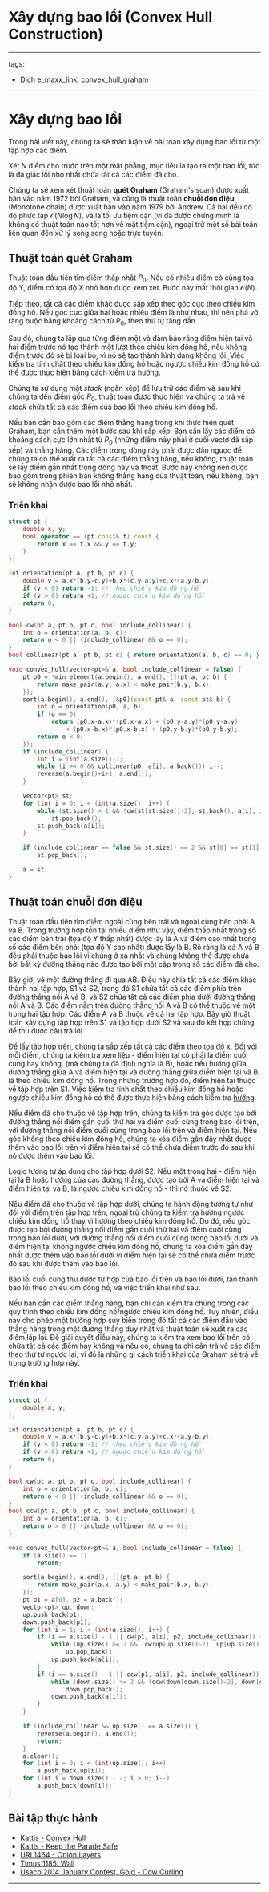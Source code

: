 # Xây dựng bao lồi (Convex Hull Construction)

---
tags:
  - Dịch
e_maxx_link: convex_hull_graham
---

# Xây dựng bao lồi

Trong bài viết này, chúng ta sẽ thảo luận về bài toán xây dựng bao lồi từ một tập hợp các điểm.

Xét $N$ điểm cho trước trên một mặt phẳng, mục tiêu là tạo ra một bao lồi, tức là đa giác lồi nhỏ nhất chứa tất cả các điểm đã cho.

Chúng ta sẽ xem xét thuật toán **quét Graham** (Graham's scan) được xuất bản vào năm 1972 bởi Graham, và
cũng là thuật toán **chuỗi đơn điệu** (Monotone chain) được xuất bản vào năm 1979 bởi Andrew. Cả hai
đều có độ phức tạp $\mathcal{O}(N \log N)$, và là tối ưu tiệm cận (vì đã được chứng minh là không có thuật toán nào tốt hơn về mặt tiệm cận), ngoại trừ một số bài toán liên quan đến xử lý song song hoặc trực tuyến.

## Thuật toán quét Graham

Thuật toán đầu tiên tìm điểm thấp nhất $P_0$. Nếu có nhiều điểm
có cùng tọa độ Y, điểm có tọa độ X nhỏ hơn được xem xét. Bước
này mất thời gian $\mathcal{O}(N)$.

Tiếp theo, tất cả các điểm khác được sắp xếp theo góc cực theo chiều kim đồng hồ.
Nếu góc cực giữa hai hoặc nhiều điểm là như nhau, thì nên phá vỡ ràng buộc bằng khoảng cách từ $P_0$, theo thứ tự tăng dần.

Sau đó, chúng ta lặp qua từng điểm một và đảm bảo rằng điểm hiện tại
và hai điểm trước nó tạo thành một lượt theo chiều kim đồng hồ, nếu không điểm trước đó
sẽ bị loại bỏ, vì nó sẽ tạo thành hình dạng không lồi. Việc kiểm tra tính chất theo chiều kim đồng hồ hoặc ngược chiều kim đồng hồ
có thể được thực hiện bằng cách kiểm tra [hướng](oriented-triangle-area.md).

Chúng ta sử dụng một _stack_ (ngăn xếp) để lưu trữ các điểm và sau khi chúng ta đến điểm gốc $P_0$,
thuật toán được thực hiện và chúng ta trả về _stack_ chứa tất cả các điểm của
bao lồi theo chiều kim đồng hồ.

Nếu bạn cần bao gồm các điểm thẳng hàng trong khi thực hiện quét Graham, bạn cần
thêm một bước sau khi sắp xếp. Bạn cần lấy các điểm có
khoảng cách cực lớn nhất từ ​​$P_0$ (những điểm này phải ở cuối vectơ đã sắp xếp) và thẳng hàng.
Các điểm trong dòng này phải được đảo ngược để chúng ta có thể xuất ra tất cả
các điểm thẳng hàng, nếu không, thuật toán sẽ lấy điểm gần nhất trong dòng này
và thoát. Bước này không nên được bao gồm trong phiên bản không thẳng hàng
của thuật toán, nếu không, bạn sẽ không nhận được bao lồi nhỏ nhất.

### Triển khai

```{.cpp file=graham_scan}
struct pt {
    double x, y;
    bool operator == (pt const& t) const {
        return x == t.x && y == t.y;
    }
};

int orientation(pt a, pt b, pt c) {
    double v = a.x*(b.y-c.y)+b.x*(c.y-a.y)+c.x*(a.y-b.y);
    if (v < 0) return -1; // theo chiều kim đồng hồ
    if (v > 0) return +1; // ngược chiều kim đồng hồ
    return 0;
}

bool cw(pt a, pt b, pt c, bool include_collinear) {
    int o = orientation(a, b, c);
    return o < 0 || (include_collinear && o == 0);
}
bool collinear(pt a, pt b, pt c) { return orientation(a, b, c) == 0; }

void convex_hull(vector<pt>& a, bool include_collinear = false) {
    pt p0 = *min_element(a.begin(), a.end(), [](pt a, pt b) {
        return make_pair(a.y, a.x) < make_pair(b.y, b.x);
    });
    sort(a.begin(), a.end(), [&p0](const pt& a, const pt& b) {
        int o = orientation(p0, a, b);
        if (o == 0)
            return (p0.x-a.x)*(p0.x-a.x) + (p0.y-a.y)*(p0.y-a.y)
                < (p0.x-b.x)*(p0.x-b.x) + (p0.y-b.y)*(p0.y-b.y);
        return o < 0;
    });
    if (include_collinear) {
        int i = (int)a.size()-1;
        while (i >= 0 && collinear(p0, a[i], a.back())) i--;
        reverse(a.begin()+i+1, a.end());
    }

    vector<pt> st;
    for (int i = 0; i < (int)a.size(); i++) {
        while (st.size() > 1 && !cw(st[st.size()-2], st.back(), a[i], include_collinear))
            st.pop_back();
        st.push_back(a[i]);
    }

    if (include_collinear == false && st.size() == 2 && st[0] == st[1])
        st.pop_back();

    a = st;
}
```

## Thuật toán chuỗi đơn điệu

Thuật toán đầu tiên tìm điểm ngoài cùng bên trái và ngoài cùng bên phải A và B. Trong trường hợp tồn tại nhiều điểm như vậy,
điểm thấp nhất trong số các điểm bên trái (tọa độ Y thấp nhất) được lấy là A và điểm cao nhất trong số các điểm bên phải (tọa độ Y cao nhất)
được lấy là B. Rõ ràng là cả A và B đều phải thuộc bao lồi vì chúng ở xa nhất và chúng không thể được chứa
bởi bất kỳ đường thẳng nào được tạo bởi một cặp trong số các điểm đã cho.

Bây giờ, vẽ một đường thẳng đi qua AB. Điều này chia tất cả các điểm khác thành hai tập hợp, S1 và S2, trong đó S1 chứa tất cả các điểm
phía trên đường thẳng nối A và B, và S2 chứa tất cả các điểm phía dưới đường thẳng nối A và B. Các điểm nằm trên
đường thẳng nối A và B có thể thuộc về một trong hai tập hợp. Các điểm A và B thuộc về cả hai tập hợp. Bây giờ thuật toán
xây dựng tập hợp trên S1 và tập hợp dưới S2 và sau đó kết hợp chúng để thu được câu trả lời.

Để lấy tập hợp trên, chúng ta sắp xếp tất cả các điểm theo tọa độ x. Đối với mỗi điểm, chúng ta kiểm tra xem liệu - điểm hiện tại có phải là điểm cuối cùng hay không,
(mà chúng ta đã định nghĩa là B), hoặc nếu hướng giữa đường thẳng giữa A và điểm hiện tại và đường thẳng giữa điểm hiện tại và B là theo chiều kim đồng hồ. Trong những trường hợp đó, điểm hiện tại
thuộc về tập hợp trên S1. Việc kiểm tra tính chất theo chiều kim đồng hồ hoặc ngược chiều kim đồng hồ
có thể được thực hiện bằng cách kiểm tra [hướng](oriented-triangle-area.md).

Nếu điểm đã cho thuộc về tập hợp trên, chúng ta kiểm tra góc được tạo bởi đường thẳng nối điểm gần cuối thứ hai và điểm cuối cùng trong bao lồi trên,
với đường thẳng nối điểm cuối cùng trong bao lồi trên và điểm hiện tại. Nếu góc không theo chiều kim đồng hồ, chúng ta xóa điểm gần đây nhất được thêm vào
bao lồi trên vì điểm hiện tại sẽ có thể chứa điểm trước đó sau khi nó được thêm vào bao lồi.

Logic tương tự áp dụng cho tập hợp dưới S2. Nếu một trong hai - điểm hiện tại là B hoặc hướng của các đường thẳng, được tạo bởi A và
điểm hiện tại và điểm hiện tại và B, là ngược chiều kim đồng hồ - thì nó thuộc về S2.

Nếu điểm đã cho thuộc về tập hợp dưới, chúng ta hành động tương tự như đối với điểm trên tập hợp trên, ngoại trừ chúng ta kiểm tra hướng ngược chiều kim đồng hồ
thay vì hướng theo chiều kim đồng hồ. Do đó, nếu góc được tạo bởi đường thẳng nối điểm gần cuối thứ hai và điểm cuối cùng trong bao lồi dưới,
với đường thẳng nối điểm cuối cùng trong bao lồi dưới và điểm hiện tại không ngược chiều kim đồng hồ, chúng ta xóa điểm gần đây nhất được thêm vào bao lồi dưới vì điểm hiện tại sẽ có thể chứa
điểm trước đó sau khi được thêm vào bao lồi.

Bao lồi cuối cùng thu được từ hợp của bao lồi trên và bao lồi dưới, tạo thành bao lồi theo chiều kim đồng hồ, và việc triển khai như sau.

Nếu bạn cần các điểm thẳng hàng, bạn chỉ cần kiểm tra chúng trong các quy trình theo chiều kim đồng hồ/ngược chiều kim đồng hồ.
Tuy nhiên, điều này cho phép một trường hợp suy biến trong đó tất cả các điểm đầu vào thẳng hàng trong một đường thẳng duy nhất và thuật toán sẽ xuất ra các điểm lặp lại.
Để giải quyết điều này, chúng ta kiểm tra xem bao lồi trên có chứa tất cả các điểm hay không và nếu có, chúng ta chỉ cần trả về các điểm theo thứ tự ngược lại, vì đó
là những gì cách triển khai của Graham sẽ trả về trong trường hợp này.

### Triển khai

```{.cpp file=monotone_chain}
struct pt {
    double x, y;
};

int orientation(pt a, pt b, pt c) {
    double v = a.x*(b.y-c.y)+b.x*(c.y-a.y)+c.x*(a.y-b.y);
    if (v < 0) return -1; // theo chiều kim đồng hồ
    if (v > 0) return +1; // ngược chiều kim đồng hồ
    return 0;
}

bool cw(pt a, pt b, pt c, bool include_collinear) {
    int o = orientation(a, b, c);
    return o < 0 || (include_collinear && o == 0);
}
bool ccw(pt a, pt b, pt c, bool include_collinear) {
    int o = orientation(a, b, c);
    return o > 0 || (include_collinear && o == 0);
}

void convex_hull(vector<pt>& a, bool include_collinear = false) {
    if (a.size() == 1)
        return;

    sort(a.begin(), a.end(), [](pt a, pt b) {
        return make_pair(a.x, a.y) < make_pair(b.x, b.y);
    });
    pt p1 = a[0], p2 = a.back();
    vector<pt> up, down;
    up.push_back(p1);
    down.push_back(p1);
    for (int i = 1; i < (int)a.size(); i++) {
        if (i == a.size() - 1 || cw(p1, a[i], p2, include_collinear)) {
            while (up.size() >= 2 && !cw(up[up.size()-2], up[up.size()-1], a[i], include_collinear))
                up.pop_back();
            up.push_back(a[i]);
        }
        if (i == a.size() - 1 || ccw(p1, a[i], p2, include_collinear)) {
            while (down.size() >= 2 && !ccw(down[down.size()-2], down[down.size()-1], a[i], include_collinear))
                down.pop_back();
            down.push_back(a[i]);
        }
    }

    if (include_collinear && up.size() == a.size()) {
        reverse(a.begin(), a.end());
        return;
    }
    a.clear();
    for (int i = 0; i < (int)up.size(); i++)
        a.push_back(up[i]);
    for (int i = down.size() - 2; i > 0; i--)
        a.push_back(down[i]);
}
```

## Bài tập thực hành

* [Kattis - Convex Hull](https://open.kattis.com/problems/convexhull)
* [Kattis - Keep the Parade Safe](https://open.kattis.com/problems/parade)
* [URI 1464 - Onion Layers](https://www.urionlinejudge.com.br/judge/en/problems/view/1464)
* [Timus 1185: Wall](http://acm.timus.ru/problem.aspx?space=1&num=1185)
* [Usaco 2014 January Contest, Gold - Cow Curling](http://usaco.org/index.php?page=viewproblem2&cpid=382)

---


